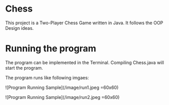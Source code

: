 # Chess
This project is a Two-Player Chess Game written in Java. It follows the OOP Design ideas. 

# Running the program
The program can be implemented in the Terminal. Compiling Chess.java will start the program.

The program runs like following imgaes:

![Program Running Sample](/image/run1.jpeg =60x60)

![Program Running Sample](/image/run2.jpeg =60x60)
